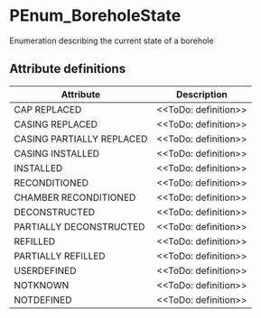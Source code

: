 PEnum_BoreholeState
===================
Enumeration describing the current state of a borehole


Attribute definitions
---------------------
| Attribute                 | Description          |
|---------------------------|----------------------|
| CAP REPLACED              | <<ToDo: definition>> |
| CASING REPLACED           | <<ToDo: definition>> |
| CASING PARTIALLY REPLACED | <<ToDo: definition>> |
| CASING INSTALLED          | <<ToDo: definition>> |
| INSTALLED                 | <<ToDo: definition>> |
| RECONDITIONED             | <<ToDo: definition>> |
| CHAMBER RECONDITIONED     | <<ToDo: definition>> |
| DECONSTRUCTED             | <<ToDo: definition>> |
| PARTIALLY DECONSTRUCTED   | <<ToDo: definition>> |
| REFILLED                  | <<ToDo: definition>> |
| PARTIALLY REFILLED        | <<ToDo: definition>> |
| USERDEFINED               | <<ToDo: definition>> |
| NOTKNOWN                  | <<ToDo: definition>> |
| NOTDEFINED                | <<ToDo: definition>> |

